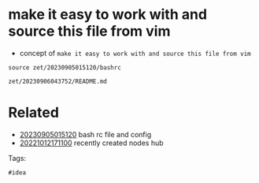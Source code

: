 # make it easy to work with and source this file from vim

- concept of `make it easy to work with and source this file from vim`

```
source zet/20230905015120/bashrc

```

` zet/20230906043752/README.md `

# Related

- [20230905015120](/zet/20230905015120/README.md) bash rc file and config
- [20221012171100](/zet/20221012171100/README.md) recently created nodes hub

Tags:

    #idea
